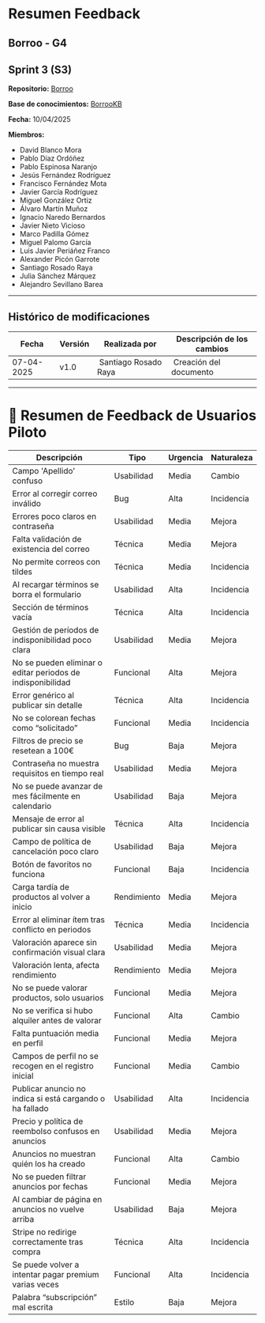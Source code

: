 # Resumen Feedback

## Borroo - G4
## Sprint 3 (S3)

**Repositorio:** [Borroo](https://github.com/ISPP-2425-G4/borroo)

**Base de conocimientos:** [BorrooKB](https://borrookb.netlify.app/)

**Fecha:** 10/04/2025

**Miembros:**  
- David Blanco Mora  
- Pablo Díaz Ordóñez  
- Pablo Espinosa Naranjo  
- Jesús Fernández Rodríguez  
- Francisco Fernández Mota  
- Javier García Rodríguez  
- Miguel González Ortiz  
- Álvaro Martín Muñoz  
- Ignacio Naredo Bernardos  
- Javier Nieto Vicioso  
- Marco Padilla Gómez  
- Miguel Palomo García  
- Luis Javier Periáñez Franco  
- Alexander Picón Garrote  
- Santiago Rosado Raya  
- Julia Sánchez Márquez  
- Alejandro Sevillano Barea  

---

## **Histórico de modificaciones**

| Fecha      | Versión | Realizada por   | Descripción de los cambios |
| ---------- | ------- | --------------- | -------------------------- |
| 07-04-2025 | v1.0 | Santiago Rosado Raya | Creación del documento|
---


# 🧾 Resumen de Feedback de Usuarios Piloto

| Descripción                                                  | Tipo        | Urgencia | Naturaleza   |
|--------------------------------------------------------------|-------------|----------|--------------|
| Campo 'Apellido' confuso                                     | Usabilidad  | Media    | Cambio       |
| Error al corregir correo inválido                            | Bug         | Alta     | Incidencia   |
| Errores poco claros en contraseña                            | Usabilidad  | Media    | Mejora       |
| Falta validación de existencia del correo                    | Técnica     | Media    | Mejora       |
| No permite correos con tildes                                | Técnica     | Media    | Incidencia   |
| Al recargar términos se borra el formulario                  | Usabilidad  | Alta     | Incidencia   |
| Sección de términos vacía                                    | Técnica     | Alta     | Incidencia   |
| Gestión de períodos de indisponibilidad poco clara           | Usabilidad  | Media    | Mejora       |
| No se pueden eliminar o editar periodos de indisponibilidad  | Funcional   | Alta     | Mejora       |
| Error genérico al publicar sin detalle                      | Técnica     | Alta     | Incidencia   |
| No se colorean fechas como “solicitado”                      | Funcional   | Media    | Incidencia   |
| Filtros de precio se resetean a 100€                         | Bug         | Baja     | Mejora       |
| Contraseña no muestra requisitos en tiempo real              | Usabilidad  | Media    | Mejora       |
| No se puede avanzar de mes fácilmente en calendario          | Usabilidad  | Baja     | Mejora       |
| Mensaje de error al publicar sin causa visible               | Técnica     | Alta     | Incidencia   |
| Campo de política de cancelación poco claro                  | Usabilidad  | Baja     | Mejora       |
| Botón de favoritos no funciona                               | Funcional   | Baja     | Incidencia   |
| Carga tardía de productos al volver a inicio                 | Rendimiento | Media    | Mejora       |
| Error al eliminar ítem tras conflicto en periodos            | Técnica     | Media    | Incidencia   |
| Valoración aparece sin confirmación visual clara             | Usabilidad  | Media    | Mejora       |
| Valoración lenta, afecta rendimiento                         | Rendimiento | Media    | Mejora       |
| No se puede valorar productos, solo usuarios                 | Funcional   | Media    | Mejora       |
| No se verifica si hubo alquiler antes de valorar             | Funcional   | Alta     | Cambio       |
| Falta puntuación media en perfil                             | Funcional   | Media    | Mejora       |
| Campos de perfil no se recogen en el registro inicial        | Funcional   | Media    | Cambio       |
| Publicar anuncio no indica si está cargando o ha fallado     | Usabilidad  | Alta     | Incidencia   |
| Precio y política de reembolso confusos en anuncios          | Usabilidad  | Media    | Mejora       |
| Anuncios no muestran quién los ha creado                     | Funcional   | Alta     | Cambio       |
| No se pueden filtrar anuncios por fechas                     | Funcional   | Media    | Mejora       |
| Al cambiar de página en anuncios no vuelve arriba            | Usabilidad  | Baja     | Mejora       |
| Stripe no redirige correctamente tras compra                 | Técnica     | Alta     | Incidencia   |
| Se puede volver a intentar pagar premium varias veces        | Funcional   | Alta     | Incidencia   |
| Palabra “subscripción” mal escrita                           | Estilo      | Baja     | Mejora       |
